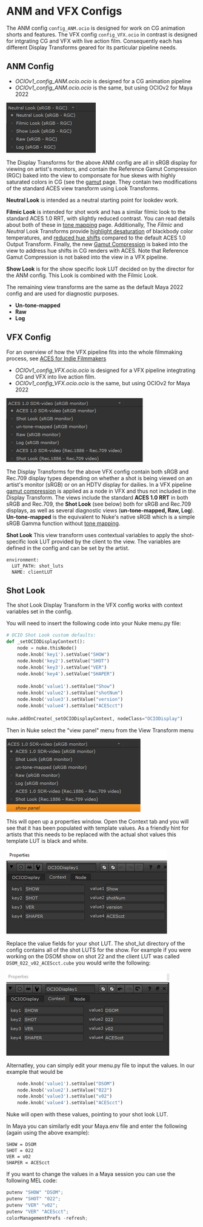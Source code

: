 # ANM and VFX Configs

The ANM config ````config_ANM.ocio```` is designed for work on CG animation shorts and features. The VFX config ````config_VFX.ocio```` in contrast is designed for intgrating CG and VFX with live action film. Consequently each has different Display Transforms geared for its particular pipeline needs.

## ANM Config

- *OCIOv1_config_ANM.ocio.ocio*
   is designed for a CG animation pipeline 
 - *OCIOv1_config_ANM.ocio.ocio*
   is the same, but using OCIOv2 for Maya 2022

![img](img/nuke6.jpg)

The Display Transforms for the above ANM config are all in sRGB display for viewing on artist's monitors, and contain the Reference Gamut Compression (RGC) baked into the view to componsate for hue skews with highly saturated colors in CG (see the [gamut](gamut.md) page. They contain two modifications of the standard ACES view transform using Look Transforms. 

**Neutral Look** is intended as a neutral starting point for lookdev work. 

**Filmic Look** is intended for shot work and has a similar filmic look to the standard ACES 1.0 RRT, with slightly reduced contrast. You can read details about both of these in [tone mapping](tonemap.md) page.  Additionally, The *Filmic* and *Neutral* Look Transforms provide [highlight desaturation](docs/highlight.md) of blackbody color temperatures, and [reduced hue shifts](docs/chroma.md) compared to the default ACES 1.0 Output Transform. Finally, the new [Gamut Compression](docs/gamut.md) is baked into the view to address hue shifts in CG renders with ACES. Note that Reference Gamut Compression is not baked into the view in a VFX pipeline.

**Show Look** is for the show specific look LUT decided on by the director for the ANM config. This Look is combined with the Filmic Look.

The remaining view transforms are the same as the default Maya 2022 config and are used for diagnostic purposes.

- **Un-tone-mapped** 
- **Raw** 
- **Log**


## VFX Config

For an overview of how the VFX pipeline fits into the whole filmmaking process, see [ACES for Indie Filmmakers](docs/VFXpulls.md)

- *OCIOv1_config_VFX.ocio.ocio*
   is designed for a VFX pipeline integtrating CG and VFX into live action film.
 - *OCIOv1_config_VFX.ocio.ocio*
   is the same, but using OCIOv2 for Maya 2022
   
![img](img/nuke5.jpg)

The Display Transforms for the above VFX config contain both sRGB and Rec.709 display types depending on whether a shot is being viewed on an artist's monitor (sRGB) or on an HDTV display for dailies. In a VFX pipeline [gamut compression](gamut.md) is applied as a node in VFX and thus not included in the Display Transform. The views include the standard **ACES 1.0 RRT** in both sRGB and Rec.709, the **Shot Look** (see below) both for sRGB and Rec.709 displays, as well as several diagnostic views (**un-tone-mapped, Raw, Log**). **Un-tone-mapped** is the equivalent to Nuke's native sRGB which is a simple sRGB Gamma function without [tone mapping](tonemap.md).  

**Shot Look** This view transform uses contextual variables to apply the shot-specific look LUT provided by the client to the view. The variables are defined in the config and can be set by the artist.

````
environment:
  LUT_PATH: shot_luts
  NAME: clientLUT
````








## Shot Look

The shot Look Display Transform in the VFX config works with context variables set in the config. 

You will need to insert the following code into your Nuke menu.py file:

```py  
# OCIO Shot Look custom defaults: 
def _setOCIODisplayContext():
    node = nuke.thisNode()
    node.knob('key1').setValue("SHOW")
    node.knob('key2').setValue("SHOT")
    node.knob('key3').setValue("VER")
    node.knob('key4').setValue("SHAPER")
    
    node.knob('value1').setValue("Show")
    node.knob('value2').setValue("shotNum") 
    node.knob('value3').setValue("version")
    node.knob('value4').setValue("ACEScct")
    
nuke.addOnCreate(_setOCIODisplayContext, nodeClass="OCIODisplay")
```

Then in Nuke select the "view panel" menu from the View Transform menu

![img](img/nuke2.jpg)

This will open up a properties window. Open the Context tab and you will see that it has been populated with template values. As a friendly hint for artists that this needs to be replaced with the actual shot values this template LUT is black and white.

![img](img/nuke3.jpg)

Replace the value fields for your shot LUT. The shot_lut directory of the config contains all of the shot LUTS for the show. For example if you were working on the DSOM show on shot 22 and the client LUT was called ````DSOM_022_v02_ACEScct.cube```` you would write the following:

![img](img/nuke4.jpg)

Alternatley, you can simply edit your menu.py file to input the values. In our example that would be

````py
    node.knob('value1').setValue("DSOM")
    node.knob('value2').setValue("022") 
    node.knob('value3').setValue("v02")
    node.knob('value4').setValue("ACEScct")
````

Nuke will open with these values, pointing to your shot look LUT.

In Maya you can similarly edit your Maya.env file and enter the following (again using the above example):
````
SHOW = DSOM
SHOT = 022
VER = v02
SHAPER = ACEScct
````
If you want to change the values in a Maya session you can use the following MEL code:
````py
putenv "SHOW" "DSOM";
putenv "SHOT" "022";
putenv "VER" "v02";
putenv "VER" "ACEScct";
colorManagementPrefs -refresh;
````
